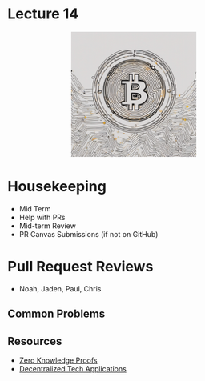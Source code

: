 # Lecture 14

<div align="center">
  <img src="./sea_of_Bitcoin..png" width="250" height="250" />
</div>

# Housekeeping

- Mid Term
- Help with PRs
- Mid-term Review
- PR Canvas Submissions (if not on GitHub)

# Pull Request Reviews

- Noah, Jaden, Paul, Chris

## Common Problems

## Resources

* [Zero Knowledge Proofs]()
* [Decentralized Tech Applications]()
